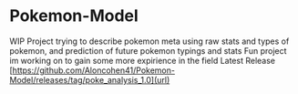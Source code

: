 # Pokemon-Model
WIP Project trying to describe pokemon meta using raw stats and types of pokemon, and prediction of future pokemon typings and stats
Fun project im working on to gain some more expirience in the field
Latest Release [https://github.com/Aloncohen41/Pokemon-Model/releases/tag/poke_analysis_1.0](url)
